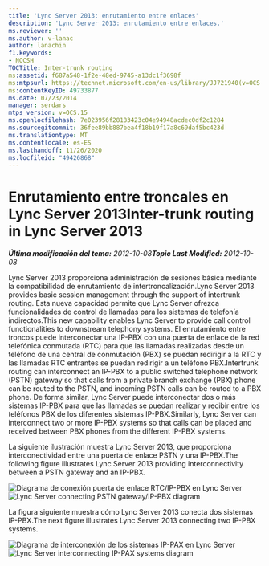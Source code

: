 ```yaml
---
title: 'Lync Server 2013: enrutamiento entre enlaces'
description: 'Lync Server 2013: enrutamiento entre enlaces.'
ms.reviewer: ''
ms.author: v-lanac
author: lanachin
f1.keywords:
- NOCSH
TOCTitle: Inter-trunk routing
ms:assetid: f687a548-1f2e-48ed-9745-a13dc1f3698f
ms:mtpsurl: https://technet.microsoft.com/en-us/library/JJ721940(v=OCS.15)
ms:contentKeyID: 49733877
ms.date: 07/23/2014
manager: serdars
mtps_version: v=OCS.15
ms.openlocfilehash: 7e023956f28183423c04e94948acdec0df2c1284
ms.sourcegitcommit: 36fee89bb887bea4f18b19f17a8c69daf5bc423d
ms.translationtype: MT
ms.contentlocale: es-ES
ms.lasthandoff: 11/26/2020
ms.locfileid: "49426868"
---
```

# <a name="inter-trunk-routing-in-lync-server-2013"></a><span data-ttu-id="eb025-103">Enrutamiento entre troncales en Lync Server 2013</span><span class="sxs-lookup"><span data-stu-id="eb025-103">Inter-trunk routing in Lync Server 2013</span></span>

<div data-xmlns="http://www.w3.org/1999/xhtml">

<div class="topic" data-xmlns="http://www.w3.org/1999/xhtml" data-msxsl="urn:schemas-microsoft-com:xslt" data-cs="https://msdn.microsoft.com/">

<div data-asp="https://msdn2.microsoft.com/asp">



</div>

<div id="mainSection">

<div id="mainBody"><span data-ttu-id="eb025-104">

<span> </span></span><span class="sxs-lookup"><span data-stu-id="eb025-104">

<span> </span></span></span>

<span data-ttu-id="eb025-105">_**Última modificación del tema:** 2012-10-08_</span><span class="sxs-lookup"><span data-stu-id="eb025-105">_**Topic Last Modified:** 2012-10-08_</span></span>

<span data-ttu-id="eb025-106">Lync Server 2013 proporciona administración de sesiones básica mediante la compatibilidad de enrutamiento de intertroncalización.</span><span class="sxs-lookup"><span data-stu-id="eb025-106">Lync Server 2013 provides basic session management through the support of intertrunk routing.</span></span> <span data-ttu-id="eb025-107">Esta nueva capacidad permite que Lync Server ofrezca funcionalidades de control de llamadas para los sistemas de telefonía indirectos.</span><span class="sxs-lookup"><span data-stu-id="eb025-107">This new capability enables Lync Server to provide call control functionalities to downstream telephony systems.</span></span> <span data-ttu-id="eb025-108">El enrutamiento entre troncos puede interconectar una IP-PBX con una puerta de enlace de la red telefónica conmutada (RTC) para que las llamadas realizadas desde un teléfono de una central de conmutación (PBX) se puedan redirigir a la RTC y las llamadas RTC entrantes se puedan redirigir a un teléfono PBX.</span><span class="sxs-lookup"><span data-stu-id="eb025-108">Intertrunk routing can interconnect an IP-PBX to a public switched telephone network (PSTN) gateway so that calls from a private branch exchange (PBX) phone can be routed to the PSTN, and incoming PSTN calls can be routed to a PBX phone.</span></span> <span data-ttu-id="eb025-109">De forma similar, Lync Server puede interconectar dos o más sistemas IP-PBX para que las llamadas se puedan realizar y recibir entre los teléfonos PBX de los diferentes sistemas IP-PBX.</span><span class="sxs-lookup"><span data-stu-id="eb025-109">Similarly, Lync Server can interconnect two or more IP-PBX systems so that calls can be placed and received between PBX phones from the different IP-PBX systems.</span></span>

<span data-ttu-id="eb025-110">La siguiente ilustración muestra Lync Server 2013, que proporciona interconectividad entre una puerta de enlace PSTN y una IP-PBX.</span><span class="sxs-lookup"><span data-stu-id="eb025-110">The following figure illustrates Lync Server 2013 providing interconnectivity between a PSTN gateway and an IP-PBX.</span></span>

<span data-ttu-id="eb025-111">![Diagrama de conexión puerta de enlace RTC/IP-PBX en Lync Server](images/JJ721940.cc3858ca-2ee3-4d51-8a51-db078366b50b(OCS.15).jpg "Diagrama de conexión puerta de enlace RTC/IP-PBX en Lync Server")</span><span class="sxs-lookup"><span data-stu-id="eb025-111">![Lync Server connecting PSTN gateway/IP-PBX diagram](images/JJ721940.cc3858ca-2ee3-4d51-8a51-db078366b50b(OCS.15).jpg "Lync Server connecting PSTN gateway/IP-PBX diagram")</span></span>

<span data-ttu-id="eb025-112">La figura siguiente muestra cómo Lync Server 2013 conecta dos sistemas IP-PBX.</span><span class="sxs-lookup"><span data-stu-id="eb025-112">The next figure illustrates Lync Server 2013 connecting two IP-PBX systems.</span></span>

<span data-ttu-id="eb025-113">![Diagrama de interconexión de los sistemas IP-PAX en Lync Server](images/JJ721940.6ba18ec9-df70-498a-9cf7-7fc41e5ec432(OCS.15).jpg "Diagrama de interconexión de los sistemas IP-PAX en Lync Server")</span><span class="sxs-lookup"><span data-stu-id="eb025-113">![Lync Server interconnecting IP-PAX systems diagram](images/JJ721940.6ba18ec9-df70-498a-9cf7-7fc41e5ec432(OCS.15).jpg "Lync Server interconnecting IP-PAX systems diagram")</span></span>

<span data-ttu-id="eb025-114"></div>

<span> </span>

</div>

</div>

</span><span class="sxs-lookup"><span data-stu-id="eb025-114"></div>

<span> </span>

</div>

</div>

</span></span></div>

